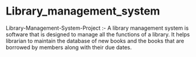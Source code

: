 # Library_management_system
Library-Management-System-Project :- A library management system is software that is designed to manage all the functions of a library. It helps librarian to maintain the database of new books and the books that are borrowed by members along with their due dates.
